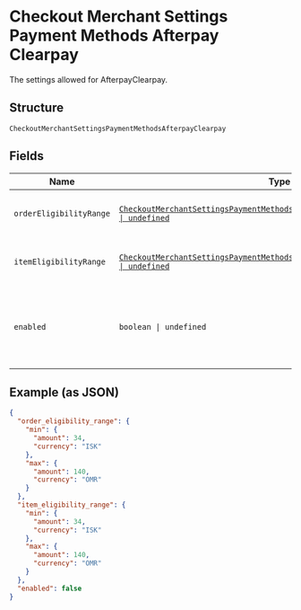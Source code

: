 
# Checkout Merchant Settings Payment Methods Afterpay Clearpay

The settings allowed for AfterpayClearpay.

## Structure

`CheckoutMerchantSettingsPaymentMethodsAfterpayClearpay`

## Fields

| Name | Type | Tags | Description |
|  --- | --- | --- | --- |
| `orderEligibilityRange` | [`CheckoutMerchantSettingsPaymentMethodsAfterpayClearpayEligibilityRange \| undefined`](../models/checkout-merchant-settings-payment-methods-afterpay-clearpay-eligibility-range.md) | Optional | A range of purchase price that qualifies. |
| `itemEligibilityRange` | [`CheckoutMerchantSettingsPaymentMethodsAfterpayClearpayEligibilityRange \| undefined`](../models/checkout-merchant-settings-payment-methods-afterpay-clearpay-eligibility-range.md) | Optional | A range of purchase price that qualifies. |
| `enabled` | `boolean \| undefined` | Optional | Indicates whether the payment method is enabled for the account. |

## Example (as JSON)

```json
{
  "order_eligibility_range": {
    "min": {
      "amount": 34,
      "currency": "ISK"
    },
    "max": {
      "amount": 140,
      "currency": "OMR"
    }
  },
  "item_eligibility_range": {
    "min": {
      "amount": 34,
      "currency": "ISK"
    },
    "max": {
      "amount": 140,
      "currency": "OMR"
    }
  },
  "enabled": false
}
```

